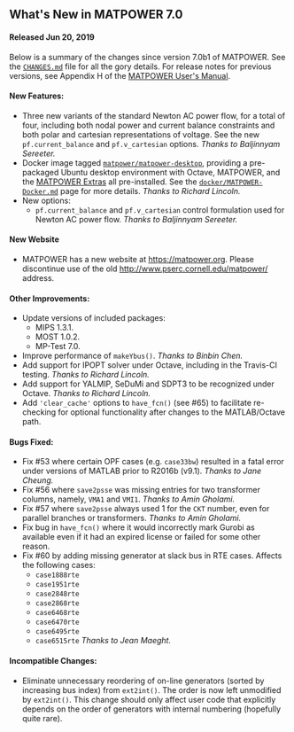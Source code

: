 What's New in MATPOWER 7.0
--------------------------

#### Released Jun 20, 2019

Below is a summary of the changes since version 7.0b1 of MATPOWER. See the
[`CHANGES.md`][1] file for all the gory details. For release notes for
previous versions, see Appendix H of the [MATPOWER User's Manual][2].

#### New Features:
- Three new variants of the standard Newton AC power flow, for a total
  of four, including both nodal power and current balance constraints
  and both polar and cartesian representations of voltage. See the new
  `pf.current_balance` and `pf.v_cartesian` options.
  *Thanks to Baljinnyam Sereeter.*
- Docker image tagged [`matpower/matpower-desktop`][10], providing a
  pre-packaged Ubuntu desktop environment with Octave, MATPOWER, and
  the [MATPOWER Extras][11] all pre-installed. See the
  [`docker/MATPOWER-Docker.md`][12] page for more details.
  *Thanks to Richard Lincoln.*
- New options:
  - `pf.current_balance` and `pf.v_cartesian` control formulation used
    for Newton AC power flow. *Thanks to Baljinnyam Sereeter.*

#### New Website
- MATPOWER has a new website at https://matpower.org. Please discontinue
  use of the old http://www.pserc.cornell.edu/matpower/ address.

#### Other Improvements:
- Update versions of included packages:
  - MIPS 1.3.1.
  - MOST 1.0.2.
  - MP-Test 7.0.
- Improve performance of `makeYbus()`. *Thanks to Binbin Chen.*
- Add support for IPOPT solver under Octave, including in the Travis-CI
  testing.
  *Thanks to Richard Lincoln.*
- Add support for YALMIP, SeDuMi and SDPT3 to be recognized under Octave.
  *Thanks to Richard Lincoln.*
- Add `'clear_cache'` options to `have_fcn()` (see #65) to facilitate
  re-checking for optional functionality after changes to the MATLAB/Octave
  path.

#### Bugs Fixed:
- Fix #53 where certain OPF cases (e.g. `case33bw`) resulted in a fatal
  error under versions of MATLAB prior to R2016b (v9.1).
  *Thanks to Jane Cheung.*
- Fix #56 where `save2psse` was missing entries for two transformer
  columns, namely, `VMA1` and `VMI1`.
  *Thanks to Amin Gholami.*
- Fix #57 where `save2psse` always used 1 for the `CKT` number, even for
  parallel branches or transformers.
  *Thanks to Amin Gholami.*
- Fix bug in `have_fcn()` where it would incorrectly mark Gurobi as
  available even if it had an expired license or failed for some other
  reason.
- Fix #60 by adding missing generator at slack bus in RTE cases. Affects
  the following cases:
  - `case1888rte`
  - `case1951rte`
  - `case2848rte`
  - `case2868rte`
  - `case6468rte`
  - `case6470rte`
  - `case6495rte`
  - `case6515rte`
  *Thanks to Jean Maeght.*

#### Incompatible Changes:
- Eliminate unnecessary reordering of on-line generators (sorted by
  increasing bus index) from `ext2int()`. The order is now left
  unmodified by `ext2int()`. This change should only affect user code
  that explicitly depends on the order of generators with internal
  numbering (hopefully quite rare).


[1]: https://github.com/MATPOWER/matpower/blob/master/CHANGES.md
[2]: https://github.com/MATPOWER/matpower/blob/master/docs/MATPOWER-manual.pdf
[3]: https://github.com/GridMod/RTS-GMLC
[4]: https://matpower.org
[5]: https://matpower.org/docs/TN3-More-OPF-Derivatives.pdf
[6]: https://matpower.org/docs/TN4-OPF-Derivatives-Cartesian.pdf
[7]: https://matpower.org/docs/MATPOWER-manual-7.0.pdf
[8]: https://matpower.org/docs/MIPS-manual-1.3.pdf
[9]: https://matpower.org/docs/MOST-manual-1.0.1.pdf
[10]: https://hub.docker.com/r/matpower/matpower-desktop
[11]: https://github.com/MATPOWER/matpower-extras
[12]: https://github.com/MATPOWER/matpower/blob/master/docker/MATPOWER-Docker.md
